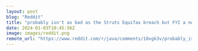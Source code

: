 ```yaml
---
layout: post
blog: "Reddit"
title: "probably isn't as bad as the Struts Equifax breach but FYI a new path traversal vulnerablity"
date: 2024-01-03T10:45:56Z
image: images/reddit.png
remote_url: "https://www.reddit.com/r/java/comments/18xgk3v/probably_isnt_as_bad_as_the_struts_equifax_breach/"
---
```

